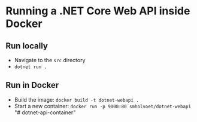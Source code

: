 # Running a .NET Core Web API inside Docker

## Run locally
- Navigate to the `src` directory
- `dotnet run .`

## Run in Docker

- Build the image:
`docker build -t dotnet-webapi .`
- Start a new container:
`docker run -p 9000:80 smholvoet/dotnet-webapi`
"# dotnet-api-container" 
